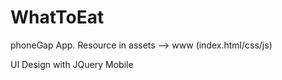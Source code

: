 WhatToEat
=========
phoneGap App.
Resource in assets --> www (index.html/css/js)
                    
UI Design with JQuery Mobile

